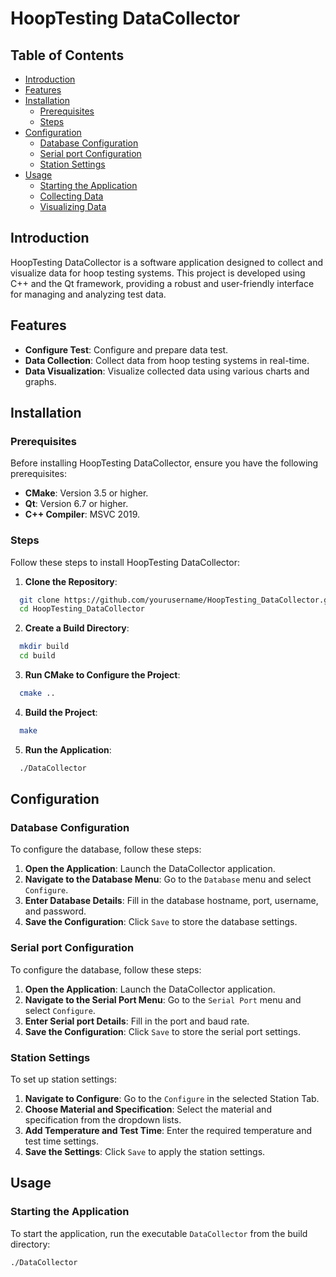 # HoopTesting DataCollector

## Table of Contents
- [Introduction](#introduction)
- [Features](#features)
- [Installation](#installation)
  - [Prerequisites](#prerequisites)
  - [Steps](#steps)
- [Configuration](#configuration)
  - [Database Configuration](#database-configuration)
  - [Serial port Configuration](#serial-port-configuration)
  - [Station Settings](#station-settings)
- [Usage](#usage)
  - [Starting the Application](#starting-the-application)
  - [Collecting Data](#collecting-data)
  - [Visualizing Data](#visualizing-data)

## Introduction
HoopTesting DataCollector is a software application designed to collect and visualize data for hoop testing systems. This project is developed using C++ and the Qt framework, providing a robust and user-friendly interface for managing and analyzing test data.

## Features
- **Configure Test**: Configure and prepare data test.
- **Data Collection**: Collect data from hoop testing systems in real-time.
- **Data Visualization**: Visualize collected data using various charts and graphs.

## Installation

### Prerequisites
Before installing HoopTesting DataCollector, ensure you have the following prerequisites:
- **CMake**: Version 3.5 or higher.
- **Qt**: Version 6.7 or higher.
- **C++ Compiler**: MSVC 2019.

### Steps
Follow these steps to install HoopTesting DataCollector:

1. **Clone the Repository**:
    
```sh
  git clone https://github.com/yourusername/HoopTesting_DataCollector.git
  cd HoopTesting_DataCollector
```

2. **Create a Build Directory**:
    
```sh
  mkdir build
  cd build
```

3. **Run CMake to Configure the Project**:
    
```sh
  cmake ..
```

4. **Build the Project**:
    
```sh
  make
```

5. **Run the Application**:
    
```sh
  ./DataCollector
```

## Configuration

### Database Configuration
To configure the database, follow these steps:

1. **Open the Application**: Launch the DataCollector application.
2. **Navigate to the Database Menu**: Go to the `Database` menu and select `Configure`.
3. **Enter Database Details**: Fill in the database hostname, port, username, and password.
4. **Save the Configuration**: Click `Save` to store the database settings.

### Serial port Configuration
To configure the database, follow these steps:

1. **Open the Application**: Launch the DataCollector application.
2. **Navigate to the Serial Port Menu**: Go to the `Serial Port` menu and select `Configure`.
3. **Enter Serial port Details**: Fill in the port and baud rate.
4. **Save the Configuration**: Click `Save` to store the serial port settings.


### Station Settings
To set up station settings:

1. **Navigate to Configure**: Go to the `Configure` in the selected Station Tab.
2. **Choose Material and Specification**: Select the material and specification from the dropdown lists.
3. **Add Temperature and Test Time**: Enter the required temperature and test time settings.
4. **Save the Settings**: Click `Save` to apply the station settings.

## Usage

### Starting the Application
To start the application, run the executable `DataCollector` from the build directory:

```sh
./DataCollector
```